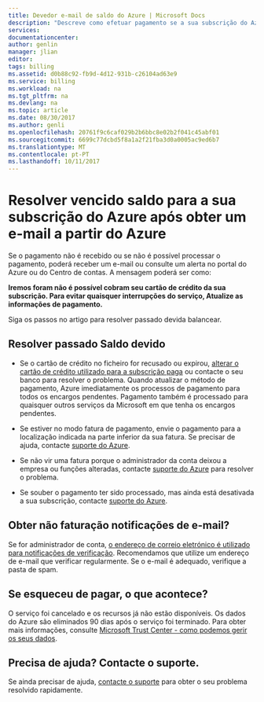 ```yaml
---
title: Devedor e-mail de saldo do Azure | Microsoft Docs
description: "Descreve como efetuar pagamento se a sua subscrição do Azure tem um passado devida saldo"
services: 
documentationcenter: 
author: genlin
manager: jlian
editor: 
tags: billing
ms.assetid: d0b88c92-fb9d-4d12-931b-c26104ad63e9
ms.service: billing
ms.workload: na
ms.tgt_pltfrm: na
ms.devlang: na
ms.topic: article
ms.date: 08/30/2017
ms.author: genli
ms.openlocfilehash: 20761f9c6caf029b2b6bbc8e02b2f041c45abf01
ms.sourcegitcommit: 6699c77dcbd5f8a1a2f21fba3d0a0005ac9ed6b7
ms.translationtype: MT
ms.contentlocale: pt-PT
ms.lasthandoff: 10/11/2017
---
```

# <a name="resolve-past-due-balance-for-your-azure-subscription-after-getting-an-email-from-azure"></a>Resolver vencido saldo para a sua subscrição do Azure após obter um e-mail a partir do Azure

Se o pagamento não é recebido ou se não é possível processar o pagamento, poderá receber um e-mail ou consulte um alerta no portal do Azure ou do Centro de contas. A mensagem poderá ser como:

**Iremos foram não é possível cobram seu cartão de crédito da sua subscrição. Para evitar quaisquer interrupções do serviço, Atualize as informações de pagamento.**

Siga os passos no artigo para resolver passado devida balancear.

## <a name="resolve-the-past-due-balance"></a>Resolver passado Saldo devido

* Se o cartão de crédito no ficheiro for recusado ou expirou, [alterar o cartão de crédito utilizado para a subscrição paga](billing-how-to-change-credit-card.md) ou contacte o seu banco para resolver o problema. Quando atualizar o método de pagamento, Azure imediatamente os processos de pagamento para todos os encargos pendentes. Pagamento também é processado para quaisquer outros serviços da Microsoft em que tenha os encargos pendentes.

* Se estiver no modo fatura de pagamento, envie o pagamento para a localização indicada na parte inferior da sua fatura. Se precisar de ajuda, contacte [suporte do Azure](https://portal.azure.com/#blade/Microsoft_Azure_Support/HelpAndSupportBlade).

* Se não vir uma fatura porque o administrador da conta deixou a empresa ou funções alteradas, contacte [suporte do Azure](https://portal.azure.com/#blade/Microsoft_Azure_Support/HelpAndSupportBlade) para resolver o problema.

* Se souber o pagamento ter sido processado, mas ainda está desativada a sua subscrição, contacte [suporte do Azure](https://portal.azure.com/#blade/Microsoft_Azure_Support/HelpAndSupportBlade).

## <a name="not-getting-billing-email-notifications"></a>Obter não faturação notificações de e-mail?

Se for administrador de conta, [o endereço de correio eletrónico é utilizado para notificações de verificação](billing-how-to-change-azure-account-profile.md). Recomendamos que utilize um endereço de e-mail que verificar regularmente. Se o e-mail é adequado, verifique a pasta de spam.

## <a name="if-i-forget-to-pay-what-happens"></a>Se esqueceu de pagar, o que acontece?

O serviço foi cancelado e os recursos já não estão disponíveis. Os dados do Azure são eliminados 90 dias após o serviço foi terminado. Para obter mais informações, consulte [Microsoft Trust Center - como podemos gerir os seus dados](https://go.microsoft.com/fwLink/p/?LinkID=822930&clcid=0x409).

## <a name="need-help-contact-support"></a>Precisa de ajuda? Contacte o suporte.

Se ainda precisar de ajuda, [contacte o suporte](https://portal.azure.com/?#blade/Microsoft_Azure_Support/HelpAndSupportBlade) para obter o seu problema resolvido rapidamente.

